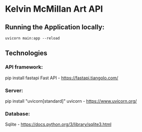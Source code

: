 # Kelvin McMillan Art API 

## Running the Application locally:
```
uvicorn main:app --reload
```

## Technologies

### API framework:
pip install fastapi
Fast API - https://fastapi.tiangolo.com/

### Server:
pip install "uvicorn[standard]"
uvicorn - https://www.uvicorn.org/

### Database:
Sqlite - https://docs.python.org/3/library/sqlite3.html

